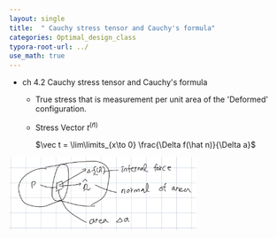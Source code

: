 ```yaml
---
layout: single
title:  " Cauchy stress tensor and Cauchy's formula"
categories: Optimal_design_class
typora-root-url: ../
use_math: true
---
```


- ch 4.2 Cauchy stress tensor and Cauchy's formula

  - True stress that is measurement per unit area of the 'Deformed' configuration.

  - Stress Vector $t^{(\hat n)}$

    $\vec t = \lim\limits_{x\to 0} \frac{\Delta f(\hat n)}{\Delta a}$

<img src="/images/2023-11-08-Cauchy stress tensor and cauchy's formular/image-20231115142250093.png" alt="image-20231115142250093" style="zoom: 33%;" />